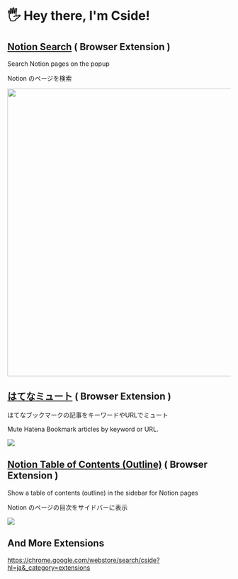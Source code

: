 # 🖐️ Hey there, I'm Cside!

## [Notion Search](https://chrome.google.com/webstore/detail/nelmlmaelgfcpjgknkidapfnoddpjfee) ( Browser Extension )

Search Notion pages on the popup

Notion のページを検索

<img src="https://user-images.githubusercontent.com/315510/209901453-03629f48-d7a1-4c4f-aac0-e2b6b8705e26.gif" width="650px" />

## [はてなミュート](https://github.com/Cside/hatena-mute) ( Browser Extension )

はてなブックマークの記事をキーワードやURLでミュート

Mute Hatena Bookmark articles by keyword or URL.

<a href="https://github.com/Cside/hatena-mute"><img src="https://camo.githubusercontent.com/d0edcddf652f0187bf3fd76c90b001bc44430c05eec793e8ca1c3fb225c7053a/68747470733a2f2f6c68332e676f6f676c6575736572636f6e74656e742e636f6d2f7947727675467a6c7a57755f5a477138494d51696f384c6863624c5a7738753850777a624954707368566b6c547471525f47716673723964515841735a5a71323764694f6d516567576c2d475078374a58517333314f766846773d773634302d683430302d653336352d726a2d736330783030666666666666" /></a>

## [Notion Table of Contents (Outline)](https://chrome.google.com/webstore/detail/ifghafniffhbggdjmcmhnpcdcnlpjflh) ( Browser Extension )

Show a table of contents (outline) in the sidebar for Notion pages

Notion のページの目次をサイドバーに表示

<img src="https://lh3.googleusercontent.com/HtP6RM2dPEvJAkRiiGLpojXjum47Z9f3HEW61SLD-5Fmpgq-aTZjKKSRw2xh-pQtxDeQlE9wT5IDtt7O-WfohIV2mg=w640-h400-e365-rj-sc0x00ffffff" />

## And More Extensions

https://chrome.google.com/webstore/search/cside?hl=ja&_category=extensions

